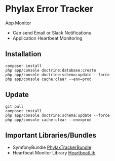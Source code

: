 Phylax Error Tracker
====================

App Monitor

* Can send Email or Slack Notifications
* Application Heartbeat Monitoring

## Installation

    composer install
    php app/console doctrine:database:create
    php app/console doctrine:schema:update --force
    php app/console cache:clear --env=prod

## Update

    git pull
    composer install
    php app/console doctrine:schema:update --force
    php app/console cache:clear --env=prod

## Important Libraries/Bundles

* SymfonyBundle [PhylaxTrackerBundle](https://github.com/fweber-de/PhylaxTrackerBundle)
* Heartbeat Monitor Library [HeartbeatLib]()
